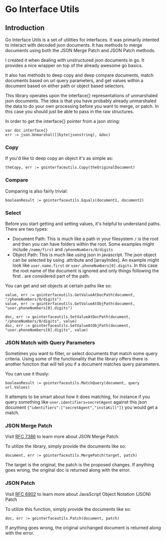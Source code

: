 Go Interface Utils
===

Introduction
---
Go Interface Utils is a set of utilities for interfaces. It was primarily intented to interact with decoded json documents. It has methods to merge documents using both the JSON Merge Patch and JSON Patch methods.

I created it when dealing with unstructured json documents in go. It provides a nice wrapper on top of the already awesome go basics.

It also has methods to deep copy and deep compare documents, match documents based on url query parameters,  and get values within a document based on either path or object based selectors.

This library operates upon the interface{} representations of unmarshaled json documents. The idea is that you have probably already unmarshaled the data to do your own processing before you want to merge, or patch. In this case you should just be able to pass in the raw structures.

In order to get the interface{} pointer from a json string:

	var doc interface{}
	err := json.Unmarshal([]byte(jsonstring), &doc)

### Copy
If you'd like to deep copy an object it's as simple as:

	theCopy, err := gointerfaceutils.Copy(theOriginalDocument)

### Compare
Comparing is also fairly trivial:

	booleanResult := gointerfaceutils.Equals(document1, document2)
	

### Select
Before you start getting and setting values, it's helpful to understand paths. There are two types:
* Document Path: This is much like a path in your filesystem `/` is the root and then you can have folders within the root. Some examples might include `/name/first` and `/phoneNumbers/0/digits`
* Object Path: This is much like using json in javascript. The json object can be selected by using .attribute and [arrayIndex]. An example might look like `user.name.first` or `user.phoneNumbers[0].digits`. In this case the root name of the document is ignored and only things following the first . are considered part of the path.

You can get and set objects at certain paths like so:

	value, err := gointerfaceutils.GetValueAtDocPath(document, "/phoneNumbers/0/digits")
	value, err := gointerfaceutils.GetValueAtObjPath(document, "user.phoneNumbers[0].digits")
	
	doc, err := gointerfaceutils.SetValueAtDocPath(document, "/phoneNumbers/0/digits", value)
	doc, err := gointerfaceutils.SetValueAtObjPath(document, "user.phoneNumbers[0].digits", value)

### JSON Match with Query Parameters
Sometimes you want to filter, or select documents that match some query criteria. Using some of the functionality that the library offers there is another function that will tell you if a document matches query parameters.

You can use it thusly:

	booleanResult := gointerfaceutils.MatchQuery(document, query url.Values)
	
It attempts to be smart about how it does matching, for instance if you query something like `user.identifiers=secretAgent` against this json document `{"identifiers":["secretAgent","instaKill"]}` you would get a match.

### JSON Merge Patch
Visit [RFC 7386](https://tools.ietf.org/html/rfc7386) to learn more about JSON Merge Patch.

To utilize the library, simply provide the documents like so:

	document, err := gointerfaceutils.MergePatch(target, patch)
	
The target is the original, the patch is the proposed changes. If anything goes wrong, the original doc is returned along with the error.

### JSON Patch
Visit [RFC 6902](https://tools.ietf.org/html/rfc6902) to learn more about JavaScript Object Notation (JSON) Patch

To utilize this function, simply provide the documents like so:

	doc, err := gointerfaceutils.Patch(document, patch)
	
If anything goes wrong, the original unchanged document is returned along with the error.